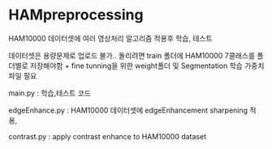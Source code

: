 # HAMpreprocessing

HAM10000 데이터셋에 여러 영상처리 알고리즘 적용후 학습, 테스트

데이터셋은 용량문제로 업로드 불가.. 돌리려면 train 폴더에 HAM10000 7클래스를 폴더별로 저장해야함 + fine tunning을 위한 weight폴더 및 Segmentation 학습 가중치 파일 필요

main.py : 학습,테스트 코드

edgeEnhance.py : HAM10000 데이터셋에 edgeEnhancement sharpening 적용,

contrast.py : apply contrast enhance to HAM10000 dataset
